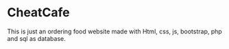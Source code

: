 # CheatCafe
This is just an ordering food website made with Html, css, js, bootstrap, php and sql as database. 
